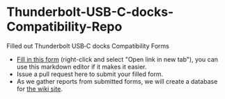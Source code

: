 # Thunderbolt-USB-C-docks-Compatibility-Repo
Filled out Thunderbolt USB‐C docks Compatibility Forms

- [Fill in this form](https://github.com/FrameworkComputer/Thunderbolt-USB-C-docks-Compatibility-Repo/blob/main/template) (right-click and select "Open link in new tab"), you can use this markdown editor if it makes it easier.
- Issue a pull request here to submit your filled form.
- As we gather reports from submitted forms, we will create a database for [the wiki site](https://github.com/FrameworkComputer/Framework-Laptop-13/wiki). 

